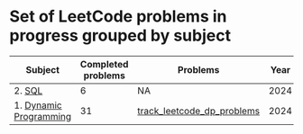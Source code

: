 # Set of LeetCode problems in progress grouped by subject

| Subject | Completed problems | Problems | Year |
| --- | --- | --- | --- |
| 2. [SQL](https://leetcode.com/explore/learn/card/sql-language/) | 6 | NA | 2024 |
| 1. [Dynamic Programming](https://leetcode.com/explore/learn/card/dynamic-programming/) | 31 | [track_leetcode_dp_problems](https://github.com/jaymanvirk/track_leetcode_dp_problems) | 2024 |



